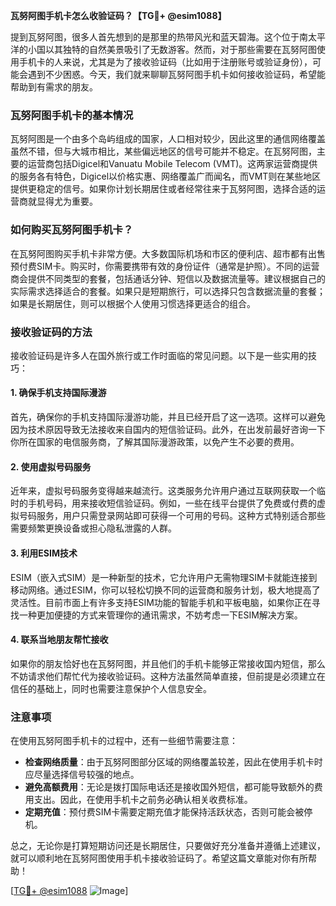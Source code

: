 **瓦努阿图手机卡怎么收验证码？【TG💪+ @esim1088】**

提到瓦努阿图，很多人首先想到的是那里的热带风光和蓝天碧海。这个位于南太平洋的小国以其独特的自然美景吸引了无数游客。然而，对于那些需要在瓦努阿图使用手机卡的人来说，尤其是为了接收验证码（比如用于注册账号或验证身份），可能会遇到不少困惑。今天，我们就来聊聊瓦努阿图手机卡如何接收验证码，希望能帮助到有需求的朋友。

### 瓦努阿图手机卡的基本情况

瓦努阿图是一个由多个岛屿组成的国家，人口相对较少，因此这里的通信网络覆盖虽然不错，但与大城市相比，某些偏远地区的信号可能并不稳定。在瓦努阿图，主要的运营商包括Digicel和Vanuatu Mobile Telecom (VMT)。这两家运营商提供的服务各有特色，Digicel以价格实惠、网络覆盖广而闻名，而VMT则在某些地区提供更稳定的信号。如果你计划长期居住或者经常往来于瓦努阿图，选择合适的运营商就显得尤为重要。

### 如何购买瓦努阿图手机卡？

在瓦努阿图购买手机卡非常方便。大多数国际机场和市区的便利店、超市都有出售预付费SIM卡。购买时，你需要携带有效的身份证件（通常是护照）。不同的运营商会提供不同类型的套餐，包括通话分钟、短信以及数据流量等。建议根据自己的实际需求选择适合的套餐。如果只是短期旅行，可以选择只包含数据流量的套餐；如果是长期居住，则可以根据个人使用习惯选择更适合的组合。

### 接收验证码的方法

接收验证码是许多人在国外旅行或工作时面临的常见问题。以下是一些实用的技巧：

#### 1. 确保手机支持国际漫游

首先，确保你的手机支持国际漫游功能，并且已经开启了这一选项。这样可以避免因为技术原因导致无法接收来自国内的短信验证码。此外，在出发前最好咨询一下你所在国家的电信服务商，了解其国际漫游政策，以免产生不必要的费用。

#### 2. 使用虚拟号码服务

近年来，虚拟号码服务变得越来越流行。这类服务允许用户通过互联网获取一个临时的手机号码，用来接收短信验证码。例如，一些在线平台提供了免费或付费的虚拟号码服务，用户只需登录网站即可获得一个可用的号码。这种方式特别适合那些需要频繁更换设备或担心隐私泄露的人群。

#### 3. 利用ESIM技术

ESIM（嵌入式SIM）是一种新型的技术，它允许用户无需物理SIM卡就能连接到移动网络。通过ESIM，你可以轻松切换不同的运营商和服务计划，极大地提高了灵活性。目前市面上有许多支持ESIM功能的智能手机和平板电脑，如果你正在寻找一种更加便捷的方式来管理你的通讯需求，不妨考虑一下ESIM解决方案。

#### 4. 联系当地朋友帮忙接收

如果你的朋友恰好也在瓦努阿图，并且他们的手机卡能够正常接收国内短信，那么不妨请求他们帮忙代为接收验证码。这种方法虽然简单直接，但前提是必须建立在信任的基础上，同时也需要注意保护个人信息安全。

### 注意事项

在使用瓦努阿图手机卡的过程中，还有一些细节需要注意：

- **检查网络质量**：由于瓦努阿图部分区域的网络覆盖较差，因此在使用手机卡时应尽量选择信号较强的地点。
- **避免高额费用**：无论是拨打国际电话还是接收国外短信，都可能导致额外的费用支出。因此，在使用手机卡之前务必确认相关收费标准。
- **定期充值**：预付费SIM卡需要定期充值才能保持活跃状态，否则可能会被停机。

总之，无论你是打算短期访问还是长期居住，只要做好充分准备并遵循上述建议，就可以顺利地在瓦努阿图使用手机卡接收验证码了。希望这篇文章能对你有所帮助！

[[TG💪+ @esim1088](https://t.me/s/esim1088) ![Image](https://i.postimg.cc/4NQfJmqS/Snipaste-2025-05-13-00-14-12.png)]